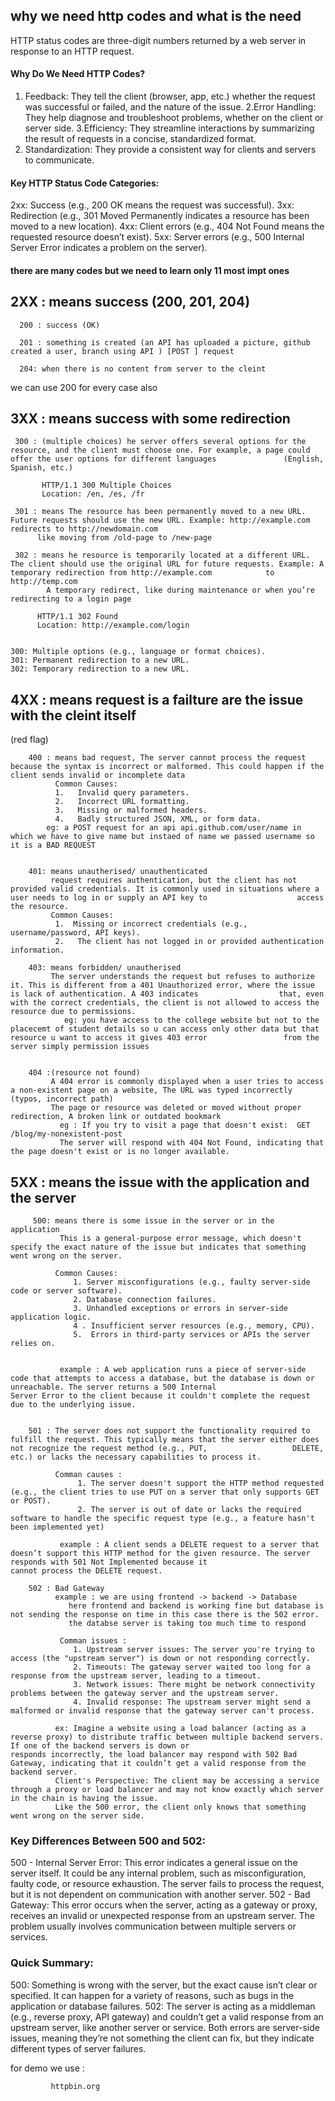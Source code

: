 ## why we need http codes and what is the need
HTTP status codes are three-digit numbers returned by a web server in response to an HTTP request.

#### Why Do We Need HTTP Codes?
1. Feedback: They tell the client (browser, app, etc.) whether the request was successful or failed, and the nature of the issue.
2.Error Handling: They help diagnose and troubleshoot problems, whether on the client or server side.
3.Efficiency: They streamline interactions by summarizing the result of requests in a concise, standardized format.
4. Standardization: They provide a consistent way for clients and servers to communicate.


#### Key HTTP Status Code Categories:
2xx: Success (e.g., 200 OK means the request was successful).
3xx: Redirection (e.g., 301 Moved Permanently indicates a resource has been moved to a new location).
4xx: Client errors (e.g., 404 Not Found means the requested resource doesn’t exist).
5xx: Server errors (e.g., 500 Internal Server Error indicates a problem on the server).

#### there are many codes but we need to learn only 11 most impt ones

## 2XX : means success (200, 201, 204)

      200 : success (OK)
      
      201 : something is created (an API has uploaded a picture, github created a user, branch using API ) [POST ] request 
      
      204: when there is no content from server to the cleint

 we can use 200 for every case also 

 
## 3XX : means success with some redirection

     300 : (multiple choices) he server offers several options for the resource, and the client must choose one. For example, a page could offer the user options for different languages               (English, Spanish, etc.)
     
           HTTP/1.1 300 Multiple Choices
           Location: /en, /es, /fr

     301 : means The resource has been permanently moved to a new URL. Future requests should use the new URL. Example: http://example.com redirects to http://newdomain.com
          like moving from /old-page to /new-page 

     302 : means he resource is temporarily located at a different URL. The client should use the original URL for future requests. Example: A temporary redirection from http://example.com            to http://temp.com 
            A temporary redirect, like during maintenance or when you’re redirecting to a login page
     
          HTTP/1.1 302 Found
          Location: http://example.com/login


    300: Multiple options (e.g., language or format choices).
    301: Permanent redirection to a new URL.
    302: Temporary redirection to a new URL.


## 4XX : means request is a failture are the issue with the cleint itself
(red flag)

        400 : means bad request, The server cannot process the request because the syntax is incorrect or malformed. This could happen if the client sends invalid or incomplete data
              Common Causes:
              1.   Invalid query parameters.
              2.   Incorrect URL formatting.
              3.   Missing or malformed headers.
              4.   Badly structured JSON, XML, or form data.
            eg: a POST request for an api api.github.com/user/name in which we have to give name but instaed of name we passed username so it is a BAD REQUEST     


        401: means unautherised/ unauthenticated
             request requires authentication, but the client has not provided valid credentials. It is commonly used in situations where a user needs to log in or supply an API key to                    access the resource.
             Common Causes:
              1.  Missing or incorrect credentials (e.g., username/password, API keys).
              2.   The client has not logged in or provided authentication information.

        403: means forbidden/ unautherised
             The server understands the request but refuses to authorize it. This is different from a 401 Unauthorized error, where the issue is lack of authentication. A 403 indicates                  that, even with the correct credentials, the client is not allowed to access the resource due to permissions.
                eg: you have access to the college website but not to the placecemt of student details so u can access only other data but that resource u want to access it gives 403 error                 from the server simply permission issues


        404 :(resource not found) 
             A 404 error is commonly displayed when a user tries to access a non-existent page on a website, The URL was typed incorrectly (typos, incorrect path)
             The page or resource was deleted or moved without proper redirection, A broken link or outdated bookmark
               eg : If you try to visit a page that doesn't exist:  GET /blog/my-nonexistent-post
               The server will respond with 404 Not Found, indicating that the page doesn't exist or is no longer available.

## 5XX : means the issue with the application and the server 

         500: means there is some issue in the server or in the application
               This is a general-purpose error message, which doesn't specify the exact nature of the issue but indicates that something went wrong on the server.

              Common Causes:
                  1. Server misconfigurations (e.g., faulty server-side code or server software).
                  2. Database connection failures.
                  3. Unhandled exceptions or errors in server-side application logic.
                  4 . Insufficient server resources (e.g., memory, CPU).
                  5.  Errors in third-party services or APIs the server relies on.


               example : A web application runs a piece of server-side code that attempts to access a database, but the database is down or unreachable. The server returns a 500 Internal                          Server Error to the client because it couldn't complete the request due to the underlying issue.


        501 : The server does not support the functionality required to fulfill the request. This typically means that the server either does not recognize the request method (e.g., PUT,                   DELETE, etc.) or lacks the necessary capabilities to process it.       

              Comman causes :
                   1. The server doesn't support the HTTP method requested (e.g., the client tries to use PUT on a server that only supports GET or POST).
                   2. The server is out of date or lacks the required software to handle the specific request type (e.g., a feature hasn't been implemented yet)

               example : A client sends a DELETE request to a server that doesn’t support this HTTP method for the given resource. The server responds with 501 Not Implemented because it                       cannot process the DELETE request.

        502 : Bad Gateway
              example : we are using frontend -> backend -> Database
                 here frontend and backend is working fine but database is not sending the response on time in this case there is the 502 error.
                 the databse server is taking too much time to respond 

               Comman issues : 
                  1. Upstream server issues: The server you're trying to access (the "upstream server") is down or not responding correctly.
                  2. Timeouts: The gateway server waited too long for a response from the upstream server, leading to a timeout.
                  3. Network issues: There might be network connectivity problems between the gateway server and the upstream server.
                  4. Invalid response: The upstream server might send a malformed or invalid response that the gateway server can't process.

              ex: Imagine a website using a load balancer (acting as a reverse proxy) to distribute traffic between multiple backend servers. If one of the backend servers is down or                        responds incorrectly, the load balancer may respond with 502 Bad Gateway, indicating that it couldn’t get a valid response from the backend server.    
              Client's Perspective: The client may be accessing a service through a proxy or load balancer and may not know exactly which server in the chain is having the issue.
              Like the 500 error, the client only knows that something went wrong on the server side.



### Key Differences Between 500 and 502:
   500 - Internal Server Error: This error indicates a general issue on the server itself. It could be any internal problem, such as misconfiguration, faulty code, or resource exhaustion. The server fails to process the request, but it is not dependent on communication with another server.
   502 - Bad Gateway: This error occurs when the server, acting as a gateway or proxy, receives an invalid or unexpected response from an upstream server. The problem usually involves communication between multiple servers or services.

### Quick Summary:
500: Something is wrong with the server, but the exact cause isn’t clear or specified. It can happen for a variety of reasons, such as bugs in the application or database failures.
502: The server is acting as a middleman (e.g., reverse proxy, API gateway) and couldn’t get a valid response from an upstream server, like another server or service.
Both errors are server-side issues, meaning they’re not something the client can fix, but they indicate different types of server failures.





for demo we use :

             httpbin.org
             
            
